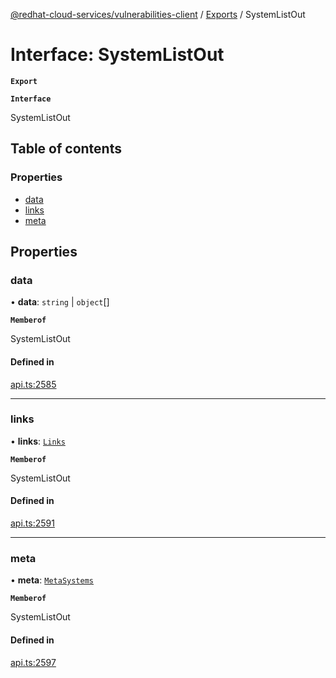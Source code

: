 [@redhat-cloud-services/vulnerabilities-client](../README.md) / [Exports](../modules.md) / SystemListOut

# Interface: SystemListOut

**`Export`**

**`Interface`**

SystemListOut

## Table of contents

### Properties

- [data](SystemListOut.md#data)
- [links](SystemListOut.md#links)
- [meta](SystemListOut.md#meta)

## Properties

### data

• **data**: `string` \| `object`[]

**`Memberof`**

SystemListOut

#### Defined in

[api.ts:2585](https://github.com/RedHatInsights/javascript-clients/blob/master/packages/vulnerabilities/git-api/api.ts#L2585)

___

### links

• **links**: [`Links`](Links.md)

**`Memberof`**

SystemListOut

#### Defined in

[api.ts:2591](https://github.com/RedHatInsights/javascript-clients/blob/master/packages/vulnerabilities/git-api/api.ts#L2591)

___

### meta

• **meta**: [`MetaSystems`](MetaSystems.md)

**`Memberof`**

SystemListOut

#### Defined in

[api.ts:2597](https://github.com/RedHatInsights/javascript-clients/blob/master/packages/vulnerabilities/git-api/api.ts#L2597)
